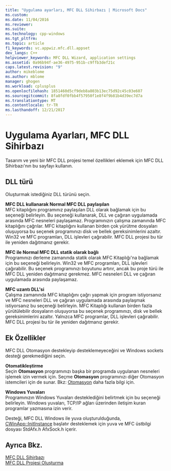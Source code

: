 ```yaml
---
title: "Uygulama ayarları, MFC DLL Sihirbazı | Microsoft Docs"
ms.custom: 
ms.date: 11/04/2016
ms.reviewer: 
ms.suite: 
ms.technology: cpp-windows
ms.tgt_pltfrm: 
ms.topic: article
f1_keywords: vc.appwiz.mfc.dll.appset
dev_langs: C++
helpviewer_keywords: MFC DLL Wizard, application settings
ms.assetid: 0a96b94f-ae36-4975-951b-c9ffb3def21c
caps.latest.revision: "9"
author: mikeblome
ms.author: mblome
manager: ghogen
ms.workload: cplusplus
ms.openlocfilehash: 1851460d5cf9deb8a803b13ec75d92c45c03e607
ms.sourcegitcommit: 8fa8fdf0fbb4f57950f1e8f4f9b81b4d39ec7d7a
ms.translationtype: MT
ms.contentlocale: tr-TR
ms.lasthandoff: 12/21/2017
---
```

# <a name="application-settings-mfc-dll-wizard"></a>Uygulama Ayarları, MFC DLL Sihirbazı
Tasarım ve yeni bir MFC DLL projesi temel özellikleri eklemek için MFC DLL Sihirbazı'nın bu sayfayı kullanın.  
  
## <a name="dll-type"></a>DLL türü  
 Oluşturmak istediğiniz DLL türünü seçin.  
  
 **MFC DLL kullanarak Normal MFC DLL paylaşılan**  
 MFC kitaplığını programınız paylaşılan DLL olarak bağlamak için bu seçeneği belirleyin. Bu seçeneği kullanarak, DLL ve çağıran uygulamada arasında MFC nesneleri paylaşamaz. Programınızın çalışma zamanında MFC kitaplığını çağrılar. MFC kitaplığını kullanan birden çok yürütme dosyaları oluşuyorsa bu seçenek programınızı disk ve bellek gereksinimlerini azaltır. Win32 ve MFC programları, DLL işlevleri çağırabilir. MFC DLL projesi bu tür ile yeniden dağıtmanız gerekir.  
  
 **MFC ile Normal MFC DLL statik olarak bağlı**  
 Programınızı derleme zamanında statik olarak MFC Kitaplığı'na bağlamak için bu seçeneği belirleyin. Win32 ve MFC programları, DLL işlevleri çağırabilir. Bu seçenek programınızı boyutunu artırır, ancak bu proje türü ile MFC DLL yeniden dağıtmanız gerekmez. MFC nesneleri DLL ve çağıran uygulamada arasında paylaşamaz.  
  
 **MFC uzantı DLL'si**  
 Çalışma zamanında MFC kitaplığını çağrı yapmak için program istiyorsanız ve MFC nesneleri DLL ve çağıran uygulamada arasında paylaşmak istiyorsanız bu seçeneği belirleyin. MFC Kitaplığı kullanan birden fazla yürütülebilir dosyaların oluşuyorsa bu seçenek programınızı, disk ve bellek gereksinimlerini azaltır. Yalnızca MFC programlar, DLL işlevleri çağırabilir. MFC DLL projesi bu tür ile yeniden dağıtmanız gerekir.  
  
## <a name="additional-features"></a>Ek Özellikler  
 MFC DLL Otomasyon destekleyip desteklemeyeceğini ve Windows sockets desteği gerekmediğini seçin.  
  
 **Otomatikleştirme**  
 Seçin **Otomasyon** programınızı başka bir programda uygulanan nesneleri işlemek izin vermek için. Seçme **Otomasyon** programınızı diğer Otomasyon istemcileri için de sunar. Bkz: [Otomasyon](../../mfc/automation.md) daha fazla bilgi için.  
  
 **Windows Yuvaları**  
 Programınızın Windows Yuvaları desteklediğini belirtmek için bu seçeneği belirleyin. Windows yuvaları, TCP/IP ağları üzerinden iletişim kuran programlar yazmasına izin verir.  
  
 Desteği, MFC DLL Windows ile yuva oluşturulduğunda, [CWinApp::InitInstance](../../mfc/reference/cwinapp-class.md#initinstance) başlatır desteklemek için yuva ve MFC üstbilgi dosyası StdAfx.h AfxSock.h içerir.  
  
## <a name="see-also"></a>Ayrıca Bkz.  
 [MFC DLL Sihirbazı](../../mfc/reference/mfc-dll-wizard.md)   
 [MFC DLL Projesi Oluşturma](../../mfc/reference/creating-an-mfc-dll-project.md)


